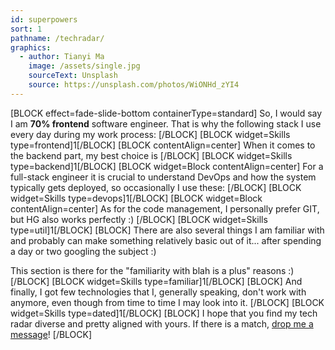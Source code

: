 ```yaml
---
id: superpowers
sort: 1
pathname: /techradar/
graphics:
  - author: Tianyi Ma
    image: /assets/single.jpg
    sourceText: Unsplash
    source: https://unsplash.com/photos/WiONHd_zYI4
---
```


[BLOCK effect=fade-slide-bottom containerType=standard]
So, I would say I am **70% frontend** software engineer. That is why the following stack I use every day during my work process:
[/BLOCK]
[BLOCK widget=Skills type=frontend]1[/BLOCK]
[BLOCK contentAlign=center]
When it comes to the backend part, my best choice is
[/BLOCK]
[BLOCK widget=Skills type=backend]1[/BLOCK]
[BLOCK widget=Block contentAlign=center]
For a full-stack engineer it is crucial to understand DevOps and how the system typically gets deployed, so occasionally I use these:
[/BLOCK]
[BLOCK widget=Skills type=devops]1[/BLOCK]
[BLOCK widget=Block contentAlign=center]
As for the code management, I personally prefer GIT, but HG also works perfectly :)
[/BLOCK]
[BLOCK widget=Skills type=util]1[/BLOCK]
[BLOCK]
There are also several things I am familiar with and probably can make something relatively basic out of it... after spending a day or two googling the subject :)

This section is there for the "familiarity with blah is a plus" reasons :)
[/BLOCK]
[BLOCK widget=Skills type=familiar]1[/BLOCK]
[BLOCK]
And finally, I got few technologies that I, generally speaking, don't work with anymore, even though from time to time I may look into it.
[/BLOCK]
[BLOCK widget=Skills type=dated]1[/BLOCK]
[BLOCK]
I hope that you find my tech radar diverse and pretty aligned with yours. If there is a match, [drop me a message](https://www.linkedin.com/in/gannochenko/)!
[/BLOCK]
